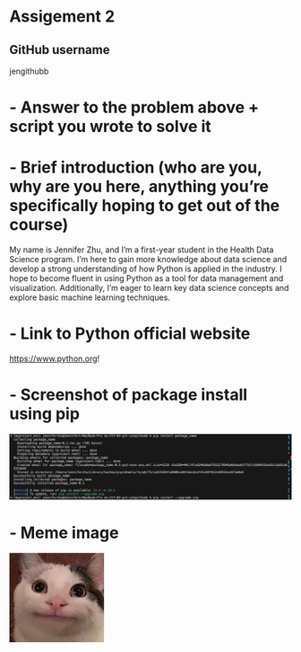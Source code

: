 # Assigement 2
## GitHub username
jengithubb

# - Answer to the problem above + script you wrote to solve it

# - Brief introduction (who are you, why are you here, anything you’re specifically hoping to get out of the course)
My name is Jennifer Zhu, and I’m a first-year student in the Health Data Science program. I’m here to gain more knowledge about data science and develop a strong understanding of how Python is applied in the industry. I hope to become fluent in using Python as a tool for data management and visualization. Additionally, I’m eager to learn key data science concepts and explore basic machine learning techniques.

# - Link to Python official website
https://www.python.org!

# - Screenshot of package install using pip
![alt text](PackageInstallUsingPip.jpg)

# - Meme image
![alt text](image.png)
